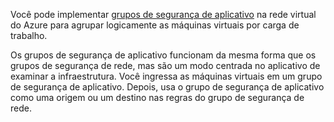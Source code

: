 Você pode implementar [grupos de segurança de aplicativo](https://learn.microsoft.com/pt-br/azure/virtual-network/application-security-groups) na rede virtual do Azure para agrupar logicamente as máquinas virtuais por carga de trabalho.

Os grupos de segurança de aplicativo funcionam da mesma forma que os grupos de segurança de rede, mas são um modo centrada no aplicativo de examinar a infraestrutura. Você ingressa as máquinas virtuais em um grupo de segurança de aplicativo. Depois, usa o grupo de segurança de aplicativo como uma origem ou um destino nas regras do grupo de segurança de rede.

